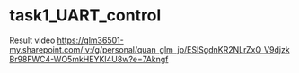 # task1_UART_control

Result video
https://glm36501-my.sharepoint.com/:v:/g/personal/quan_glm_jp/ESlSgdnKR2NLrZxQ_V9djzkBr98FWC4-WO5mkHEYKI4U8w?e=7Akngf

